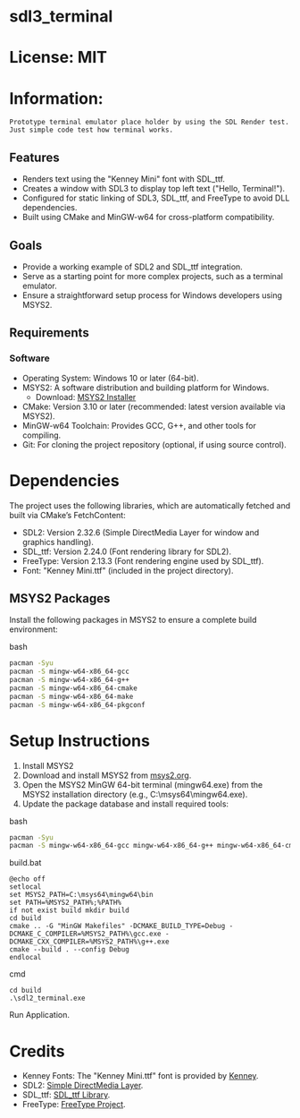 # sdl3_terminal

# License: MIT

# Information:
    Prototype terminal emulator place holder by using the SDL Render test. Just simple code test how terminal works.

## Features

- Renders text using the "Kenney Mini" font with SDL_ttf.
- Creates a window with SDL3 to display top left text ("Hello, Terminal!").
- Configured for static linking of SDL3, SDL_ttf, and FreeType to avoid DLL dependencies.
- Built using CMake and MinGW-w64 for cross-platform compatibility.

## Goals

- Provide a working example of SDL2 and SDL_ttf integration.
- Serve as a starting point for more complex projects, such as a terminal emulator.
- Ensure a straightforward setup process for Windows developers using MSYS2.

## Requirements

### Software
- Operating System: Windows 10 or later (64-bit).
- MSYS2: A software distribution and building platform for Windows.
    - Download: [MSYS2 Installer](https://www.msys2.org/)
- CMake: Version 3.10 or later (recommended: latest version available via MSYS2).
- MinGW-w64 Toolchain: Provides GCC, G++, and other tools for compiling.
- Git: For cloning the project repository (optional, if using source control).

# Dependencies

The project uses the following libraries, which are automatically fetched and built via CMake’s FetchContent:

- SDL2: Version 2.32.6 (Simple DirectMedia Layer for window and graphics handling).
- SDL_ttf: Version 2.24.0 (Font rendering library for SDL2).
- FreeType: Version 2.13.3 (Font rendering engine used by SDL_ttf).
- Font: "Kenney Mini.ttf" (included in the project directory).

## MSYS2 Packages

Install the following packages in MSYS2 to ensure a complete build environment:

bash
```bash
pacman -Syu
pacman -S mingw-w64-x86_64-gcc
pacman -S mingw-w64-x86_64-g++
pacman -S mingw-w64-x86_64-cmake
pacman -S mingw-w64-x86_64-make
pacman -S mingw-w64-x86_64-pkgconf
```

# Setup Instructions

1. Install MSYS2
2. Download and install MSYS2 from [msys2.org](https://www.msys2.org/).
3. Open the MSYS2 MinGW 64-bit terminal (mingw64.exe) from the MSYS2 installation directory (e.g., C:\msys64\mingw64.exe).
4. Update the package database and install required tools:

bash
```bash
pacman -Syu
pacman -S mingw-w64-x86_64-gcc mingw-w64-x86_64-g++ mingw-w64-x86_64-cmake mingw-w64-x86_64-make mingw-w64-x86_64-pkgconf
```

build.bat
```text
@echo off
setlocal
set MSYS2_PATH=C:\msys64\mingw64\bin
set PATH=%MSYS2_PATH%;%PATH%
if not exist build mkdir build
cd build
cmake .. -G "MinGW Makefiles" -DCMAKE_BUILD_TYPE=Debug -DCMAKE_C_COMPILER=%MSYS2_PATH%\gcc.exe -DCMAKE_CXX_COMPILER=%MSYS2_PATH%\g++.exe
cmake --build . --config Debug
endlocal
```

cmd
```text
cd build
.\sdl2_terminal.exe
```
Run Application.

# Credits

- Kenney Fonts: The "Kenney Mini.ttf" font is provided by [Kenney](https://kenney.nl/assets/kenney-fonts).
- SDL2: [Simple DirectMedia Layer](https://www.libsdl.org/).
- SDL_ttf: [SDL_ttf Library](https://github.com/libsdl-org/SDL_ttf).
- FreeType: [FreeType Project](https://www.freetype.org/).

